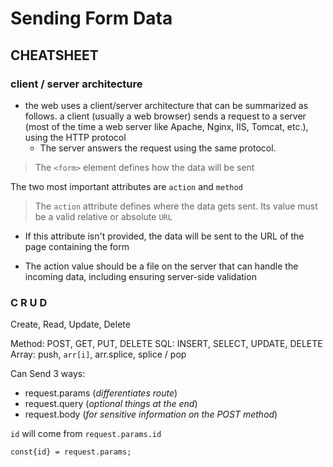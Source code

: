 # Sending Form Data

## CHEATSHEET

### client / server architecture
- the web uses a client/server architecture that can be summarized as follows. a client (usually a web browser) sends a request to a server (most of the time a web server like Apache, Nginx, IIS, Tomcat, etc.), using the HTTP protocol
  - The server answers the request using the same protocol.

> The `<form>` element defines how the data will be sent

The two most important attributes are `action` and `method`

> The `action` attribute defines where the data gets sent. Its value must be a valid relative or absolute `URL`
  - If this attribute isn't provided, the data will be sent to the URL of the page containing the form

- The action value should be a file on the server that can handle the incoming data, including ensuring server-side validation

### C R U D 

Create, Read, Update, Delete

Method: POST, GET, PUT, DELETE
SQL: INSERT, SELECT, UPDATE, DELETE
Array: push, `arr[i]`, arr.splice, splice / pop

Can Send 3 ways:
- request.params (*differentiates route*)
- request.query (*optional things at the end*)
- request.body (*for sensitive information on the POST method*)

`id` will come from `request.params.id` 

`const{id} = request.params;`




